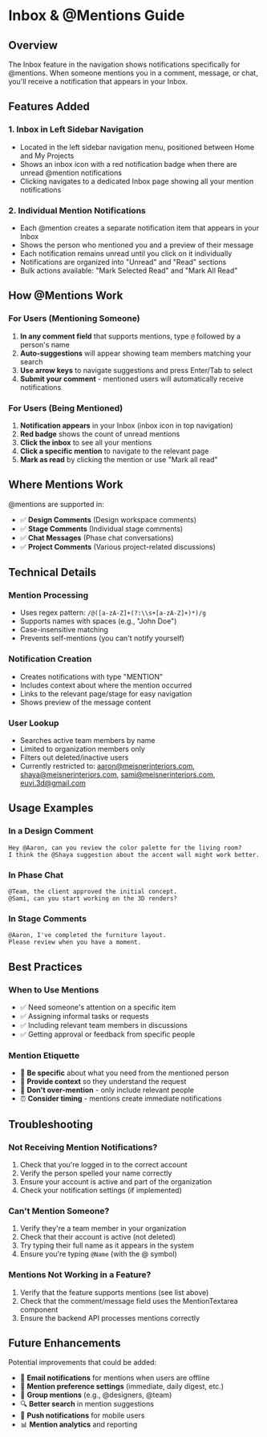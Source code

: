 # Inbox & @Mentions Guide

## Overview

The Inbox feature in the navigation shows notifications specifically for @mentions. When someone mentions you in a comment, message, or chat, you'll receive a notification that appears in your Inbox.

## Features Added

### 1. Inbox in Left Sidebar Navigation
- Located in the left sidebar navigation menu, positioned between Home and My Projects
- Shows an inbox icon with a red notification badge when there are unread @mention notifications
- Clicking navigates to a dedicated Inbox page showing all your mention notifications

### 2. Individual Mention Notifications
- Each @mention creates a separate notification item that appears in your Inbox
- Shows the person who mentioned you and a preview of their message
- Each notification remains unread until you click on it individually
- Notifications are organized into "Unread" and "Read" sections
- Bulk actions available: "Mark Selected Read" and "Mark All Read"

## How @Mentions Work

### For Users (Mentioning Someone)
1. **In any comment field** that supports mentions, type `@` followed by a person's name
2. **Auto-suggestions** will appear showing team members matching your search
3. **Use arrow keys** to navigate suggestions and press Enter/Tab to select
4. **Submit your comment** - mentioned users will automatically receive notifications

### For Users (Being Mentioned)
1. **Notification appears** in your Inbox (inbox icon in top navigation)
2. **Red badge** shows the count of unread mentions
3. **Click the inbox** to see all your mentions
4. **Click a specific mention** to navigate to the relevant page
5. **Mark as read** by clicking the mention or use "Mark all read"

## Where Mentions Work

@mentions are supported in:
- ✅ **Design Comments** (Design workspace comments)
- ✅ **Stage Comments** (Individual stage comments)
- ✅ **Chat Messages** (Phase chat conversations)
- ✅ **Project Comments** (Various project-related discussions)

## Technical Details

### Mention Processing
- Uses regex pattern: `/@([a-zA-Z]+(?:\\s+[a-zA-Z]+)*)/g`
- Supports names with spaces (e.g., "John Doe")
- Case-insensitive matching
- Prevents self-mentions (you can't notify yourself)

### Notification Creation
- Creates notifications with type "MENTION"
- Includes context about where the mention occurred
- Links to the relevant page/stage for easy navigation
- Shows preview of the message content

### User Lookup
- Searches active team members by name
- Limited to organization members only
- Filters out deleted/inactive users
- Currently restricted to: aaron@meisnerinteriors.com, shaya@meisnerinteriors.com, sami@meisnerinteriors.com, euvi.3d@gmail.com

## Usage Examples

### In a Design Comment
```
Hey @Aaron, can you review the color palette for the living room? 
I think the @Shaya suggestion about the accent wall might work better.
```

### In Phase Chat
```
@Team, the client approved the initial concept. 
@Sami, can you start working on the 3D renders?
```

### In Stage Comments
```
@Aaron, I've completed the furniture layout. 
Please review when you have a moment.
```

## Best Practices

### When to Use Mentions
- ✅ Need someone's attention on a specific item
- ✅ Assigning informal tasks or requests
- ✅ Including relevant team members in discussions
- ✅ Getting approval or feedback from specific people

### Mention Etiquette
- 🎯 **Be specific** about what you need from the mentioned person
- 📝 **Provide context** so they understand the request
- 🚫 **Don't over-mention** - only include relevant people
- ⏰ **Consider timing** - mentions create immediate notifications

## Troubleshooting

### Not Receiving Mention Notifications?
1. Check that you're logged in to the correct account
2. Verify the person spelled your name correctly
3. Ensure your account is active and part of the organization
4. Check your notification settings (if implemented)

### Can't Mention Someone?
1. Verify they're a team member in your organization
2. Check that their account is active (not deleted)
3. Try typing their full name as it appears in the system
4. Ensure you're typing `@Name` (with the @ symbol)

### Mentions Not Working in a Feature?
1. Verify that the feature supports mentions (see list above)
2. Check that the comment/message field uses the MentionTextarea component
3. Ensure the backend API processes mentions correctly

## Future Enhancements

Potential improvements that could be added:
- 📧 **Email notifications** for mentions when users are offline
- 🔔 **Mention preference settings** (immediate, daily digest, etc.)
- 👥 **Group mentions** (e.g., @designers, @team)
- 🔍 **Better search** in mention suggestions
- 📱 **Push notifications** for mobile users
- 📊 **Mention analytics** and reporting